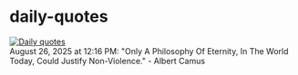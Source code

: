 # daily-quotes
[![Daily quotes](https://github.com/ceepu8/daily-quotes/actions/workflows/daily-quote.yml/badge.svg)](https://github.com/ceepu8/daily-quotes/actions/workflows/daily-quote.yml)<br/>
August 26, 2025 at 12:16 PM: "Only A Philosophy Of Eternity, In The World Today, Could Justify Non-Violence." - Albert Camus
